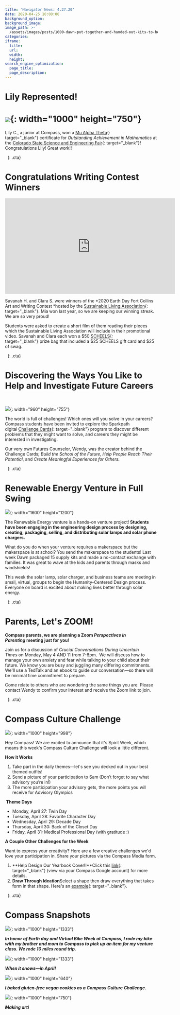 ```yaml
---
title: 'Navigator News: 4.27.20'
date: 2020-04-25 10:00:00
background_option:
background_image:
image_path: >-
  /assets/images/posts/1600-dawn-put-together-and-handed-out-kits-to-her-venture-students-so-they-have-the-tools-they-need-for-solar-projects.jpg
categories:
iframe:
  title:
  url:
  width:
  height:
search_engine_optimization:
  page_title:
  page_description:
---
```


# Lily Represented\!

# ![](/assets/images/lily-cotty-a-junior-at-compass-won-a-mu-alpha-theta-certificate-for-outstanding-achievement-in-mathematics-at-the-colorado-state-science-fair.jpg){: width="1000" height="750"}

Lily C., a junior at Compass, won a&nbsp;[Mu Alpha Theta](https://mualphatheta.org/){: target="_blank"}&nbsp;certificate for&nbsp;*Outstanding Achievement in Mathematics*&nbsp;at the&nbsp;[Colorado State Science and Engineering Fair](http://www.csef.colostate.edu/){: target="_blank"}\! Congratulations Lily\! Great work\!\!

&nbsp;
{: .cta}

# Congratulations Writing Contest Winners

<div class="cms-embed" data-cms-embed="PGlmcmFtZSB3aWR0aD0iNTYwIiBoZWlnaHQ9IjMxNSIgc3JjPSJodHRwczovL3d3dy55b3V0dWJlLmNvbS9lbWJlZC9QVWtoNXZIOUQ1ayIgZnJhbWVib3JkZXI9IjAiIGFsbG93PSJhY2NlbGVyb21ldGVyOyBhdXRvcGxheTsgZW5jcnlwdGVkLW1lZGlhOyBneXJvc2NvcGU7IHBpY3R1cmUtaW4tcGljdHVyZSIgYWxsb3dmdWxsc2NyZWVuPjwvaWZyYW1lPgo="><iframe width="560" height="315" src="https://www.youtube.com/embed/PUkh5vH9D5k" frameborder="0" allow="accelerometer; autoplay; encrypted-media; gyroscope; picture-in-picture" allowfullscreen=""></iframe></div>

Savanah H. and Clara S. were winners of the&nbsp;*2020 Earth Day Fort Collins Art and Writing Contest&nbsp;*hosted by the&nbsp;[Sustainable Living Association](https://sustainablelivingassociation.org/){: target="_blank"}. Mia won last year, so we are keeping our winning streak. We are so very proud\!

Students were asked to create a short film of them reading their pieces which the Sustainable Living Association will include in their promotional video. Savanah and Clara each won a $50&nbsp;[SCHEELS](https://www.scheels.com/){: target="_blank"}&nbsp;prize bag that included a $25 SCHEELS gift card and $25 of swag.

&nbsp;
{: .cta}

# **Discovering the Ways You Like to Help and Investigate Future Careers**

&nbsp;

![](/assets/images/screen-shot-2020-04-25-at-10-32-44-am.png){: width="960" height="755"}

The world is full of challenges\! Which ones will you solve in your careers? Compass students have been invited to explore the Sparkpath digital&nbsp;[Challenge Cards](https://sparkpath.teachable.com/p/create-your-future){: target="_blank"}&nbsp;program to discover different problems that they might want to solve, and careers they might be interested in investigating.

Our very own Futures Counselor, Wendy, was the creator behind the Challenge Cards;&nbsp;*Build the School of the Future*,&nbsp;*Help People Reach Their Potential*, and&nbsp;*Create Meaningful Experiences for Others.*&nbsp;&nbsp;

&nbsp;
{: .cta}

# Renewable Energy Venture in Full Swing

![](/assets/images/dawn-put-together-and-handed-out-kits-to-her-venture-students-so-they-have-the-tools-they-need-for-solar-projects.jpg){: width="1600" height="1200"}

The Renewable Energy venture is a hands-on venture project\!&nbsp;**Students have been engaging in the engineering design process by designing, creating, packaging, selling, and distributing solar lamps and solar phone chargers.**

What do you do when your venture requires a makerspace but the makerspace is at school? You send the makerspace to the students\! Last week Dawn packaged 15 supply kits and made a no-contact exchange with families. It was great to wave at the kids and parents through masks and windshields\!&nbsp;

This week the solar lamp, solar charger, and business teams are meeting in small, virtual, groups to begin the Humanity-Centered Design process. Everyone on board is excited about making lives better through solar energy.

&nbsp;
{: .cta}

# **Parents, Let's ZOOM\!**

**Compass parents, we are planning a Zoom&nbsp;*Perspectives in Parenting*&nbsp;meeting just for you\!&nbsp;**

Join us for a discussion of&nbsp;*Crucial Conversations During Uncertain Times*&nbsp;on Monday, May 4 AND 11 from 7-8pm. &nbsp;We will discuss how to manage your own anxiety and fear while talking to your child about their future. We know you are busy and juggling many differing commitments. We'll use a TedTalk and an ebook to guide our conversation—so there will be minimal time commitment to prepare.&nbsp;

Come relate to others who are wondering the same things you are. Please contact Wendy to confirm your interest and receive the Zoom link to join.&nbsp;

&nbsp;
{: .cta}

# Compass Culture Challenge

![](/assets/images/unnamed-10.png){: width="1000" height="998"}

Hey Compass\! We are excited to announce that it's Spirit Week, which means this week's Compass Culture Challenge will look a little different.

**How it Works**

1. Take part in the daily themes—let's see you decked out in your best themed outfits\!
2. Send a picture of your participation to Sam (Don’t forget to say what advisory you’re in\!)
3. The more participation your advisory gets, the more points you will receive for Advisory Olympics

**&nbsp;Theme Days**

* Monday, April 27: Twin Day
* Tuesday, April 28: Favorite Character Day
* Wednesday, April 29: Decade Day
* Thursday, April 30: Back of the Closet Day&nbsp;
* Friday, April 31: Medical Professional Day (with gratitude :)&nbsp;

**A Couple Other Challenges for the Week**

Want to express your creativity? Here are a few creative challenges we'd love your participation in. Share your pictures via the Compass Media form.

1. **Help Design Our Yearbook Cover\!\!**Click this&nbsp;[link](https://docs.google.com/presentation/d/1WBVakerhcngdOdn0gIvvq-W0GqqmgLJ_9SpFv2Ftpxc/edit#slide=id.g3606f1c2d_30){: target="_blank"}&nbsp;(view via your Compass Google account) for more details.
2. **Draw Through Ideation**Select a shape then draw everything that takes form in that shape. Here's an&nbsp;[example](https://miro.medium.com/max/1280/1*NBgKOzaK6hp0cO2m13NBMQ.jpeg){: target="_blank"}.

&nbsp;
{: .cta}

# Compass Snapshots

![](/assets/images/0422201209a---nathan-van-greunen.jpg){: width="1000" height="1333"}

***In honor of Earth day and Virtual Bike Week at Compass, I rode my bike with my brother and mom to Compass to pick up an item for my venture class. We rode 10 miles round trip.***

![](/assets/images/71b7e050-8218-4068-92ec-4948255a1ebf---wendy-rose.jpg){: width="1000" height="1333"}

***When it snows—in April\!***

![](/assets/images/img-20200419-164557896---ry-d-.jpg){: width="1000" height="640"}

***I baked gluten-free vegan cookies as a Compass Culture Challenge.***

![](/assets/images/655a4ac8-504d-49a3-a37d-6d4fb4c01069---wendy-rose.jpg){: width="1000" height="750"}

***Making art\!***

&nbsp;

&nbsp;
